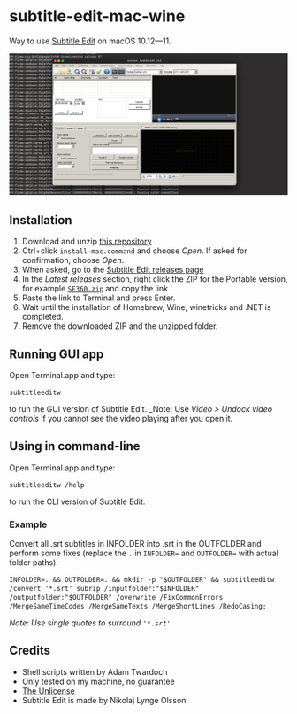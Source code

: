 # subtitle-edit-mac-wine

Way to use [Subtitle Edit](https://github.com/SubtitleEdit/subtitleedit/) on macOS 10.12—11.

![](./subtitle-edit.png)

## Installation

1. Download and unzip [this repository](https://github.com/twardoch/subtitle-edit-mac-wine/archive/refs/heads/main.zip)
2. Ctrl+click `install-mac.command` and choose _Open_. If asked for confirmation, choose _Open_.
3. When asked, go to the [Subtitle Edit releases page](https://github.com/SubtitleEdit/subtitleedit/releases)
4. In the _Latest releases_ section, right click the ZIP for the Portable version, for example [`SE360.zip`](https://github.com/SubtitleEdit/subtitleedit/releases/download/3.6.0/SE360.zip) and copy the link
5. Paste the link to Terminal and press Enter.
6. Wait until the installation of Homebrew, Wine, winetricks and .NET is completed.
7. Remove the downloaded ZIP and the unzipped folder.

## Running GUI app

Open Terminal.app and type:

```
subtitleeditw
```

to run the GUI version of Subtitle Edit. _Note: Use _Video > Undock video controls_ if you cannot see the video playing after you open it.


## Using in command-line

Open Terminal.app and type:

```
subtitleeditw /help
```

to run the CLI version of Subtitle Edit.

### Example

Convert all .srt subtitles in INFOLDER into .srt in the OUTFOLDER and perform some fixes (replace the `.` in `INFOLDER=` and `OUTFOLDER=` with actual folder paths).

```
INFOLDER=. && OUTFOLDER=. && mkdir -p "$OUTFOLDER" && subtitleeditw /convert '*.srt' subrip /inputfolder:"$INFOLDER" /outputfolder:"$OUTFOLDER" /overwrite /FixCommonErrors /MergeSameTimeCodes /MergeSameTexts /MergeShortLines /RedoCasing;
```

_Note: Use single quotes to surround `'*.srt'`_


## Credits

- Shell scripts written by Adam Twardoch
- Only tested on my machine, no guarantee
- [The Unlicense](./LICENSE)
- Subtitle Edit is made by Nikolaj Lynge Olsson
